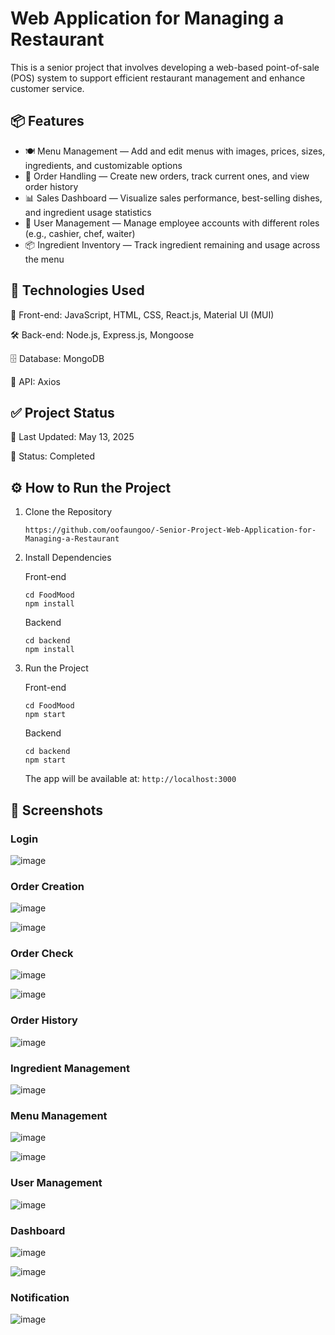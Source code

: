 # Web Application for Managing a Restaurant

This is a senior project that involves developing a web-based point-of-sale (POS) system to support efficient restaurant management and enhance customer service.

## 📦 Features

- 🍽️ Menu Management — Add and edit menus with images, prices, sizes, ingredients, and customizable options
- 🛒 Order Handling — Create new orders, track current ones, and view order history
- 📊 Sales Dashboard — Visualize sales performance, best-selling dishes, and ingredient usage statistics
- 👥 User Management — Manage employee accounts with different roles (e.g., cashier, chef, waiter)
- 📦 Ingredient Inventory — Track ingredient remaining and usage across the menu

## 🚀 Technologies Used

🎨 Front-end: JavaScript, HTML, CSS, React.js, Material UI (MUI)

🛠️ Back-end:  Node.js, Express.js, Mongoose

🗄️ Database:  MongoDB

🔌 API:       Axios

## ✅ Project Status

📅 Last Updated: May 13, 2025

🚀 Status:       Completed

## ⚙️ How to Run the Project
1. Clone the Repository
   ```
   https://github.com/oofaungoo/-Senior-Project-Web-Application-for-Managing-a-Restaurant
   ```
2. Install Dependencies

   Front-end
   ```
   cd FoodMood
   npm install
   ```
   Backend
   ```
   cd backend
   npm install
   ```
4. Run the Project

   Front-end
   ```
   cd FoodMood
   npm start
   ```
   Backend
   ```
   cd backend
   npm start
   ```
   The app will be available at: ```http://localhost:3000```

## 📸 Screenshots
### Login
![image](https://github.com/user-attachments/assets/eab1b628-61dd-493a-9455-9739d481bdbe)

### Order Creation
![image](https://github.com/user-attachments/assets/e28f2820-33ef-4eb3-b21c-b1de478f17e4)

![image](https://github.com/user-attachments/assets/1ae535d5-65c9-4bfd-9f91-9813483b3bc9)

### Order Check
![image](https://github.com/user-attachments/assets/bbf35338-ab6a-41a3-a72b-b82e60762a57)

![image](https://github.com/user-attachments/assets/e3941978-fd29-4fc4-9bfd-a44e445524e6)
### Order History
![image](https://github.com/user-attachments/assets/fc826db3-f3d3-4adb-9e9e-3373f647e7f3)

### Ingredient Management
![image](https://github.com/user-attachments/assets/aec70a93-2ca3-4ca1-8b4e-3bc0624a7602)

### Menu Management
![image](https://github.com/user-attachments/assets/58cf0714-afef-4d4e-8932-5b8f4129eeab)

![image](https://github.com/user-attachments/assets/dddc17d1-65e9-4dd1-9c0b-d3385cdb0475)

### User Management 
![image](https://github.com/user-attachments/assets/232deab5-6a82-4e6e-b591-8f65a599808c)

### Dashboard
![image](https://github.com/user-attachments/assets/28db18fd-0ca5-4f35-b439-6be13d56979e)

![image](https://github.com/user-attachments/assets/ebebea03-12c9-49cf-946b-0f75cf997111)

### Notification
![image](https://github.com/user-attachments/assets/6b433f1a-8555-40c4-a438-d6417cba02d4)
